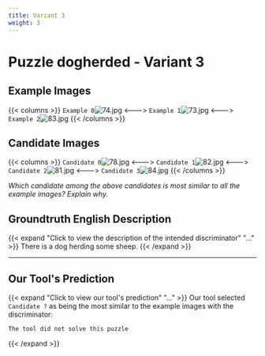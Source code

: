 ```yaml
---
title: Variant 3
weight: 3
---
```


# Puzzle dogherded - Variant 3

## Example Images
{{< columns >}}
`Example 0`![74.jpg](/natscene-data/images/74.jpg)
<--->
`Example 1`![73.jpg](/natscene-data/images/73.jpg)
<--->
`Example 2`![83.jpg](/natscene-data/images/83.jpg)
{{< /columns >}}

## Candidate Images
{{< columns >}}
`Candidate 0`![78.jpg](/natscene-data/images/78.jpg)
<--->
`Candidate 1`![82.jpg](/natscene-data/images/82.jpg)
<--->
`Candidate 2`![81.jpg](/natscene-data/images/81.jpg)
<--->
`Candidate 3`![84.jpg](/natscene-data/images/84.jpg)
{{< /columns >}}

*Which candidate among the above candidates is most similar to all the example images? Explain why.*

## Groundtruth English Description

{{< expand "Click to view the description of the intended discriminator" "..." >}}
There is a dog herding some sheep.
{{< /expand >}}

---



## Our Tool's Prediction

{{< expand "Click to view our tool's prediction" "..." >}}
Our tool selected `Candidate ?` as being the most similar to the example images with the discriminator:
```plaintext
The tool did not solve this puzzle
```
{{< /expand >}}
